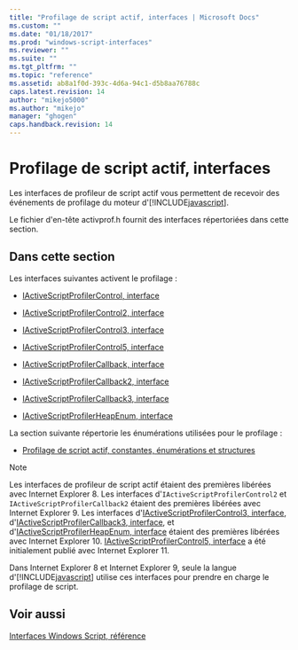 ```yaml
---
title: "Profilage de script actif, interfaces | Microsoft Docs"
ms.custom: ""
ms.date: "01/18/2017"
ms.prod: "windows-script-interfaces"
ms.reviewer: ""
ms.suite: ""
ms.tgt_pltfrm: ""
ms.topic: "reference"
ms.assetid: ab8a1f0d-393c-4d6a-94c1-d5b8aa76788c
caps.latest.revision: 14
author: "mikejo5000"
ms.author: "mikejo"
manager: "ghogen"
caps.handback.revision: 14
---
```

# Profilage de script actif, interfaces
Les interfaces de profileur de script actif vous permettent de recevoir des événements de profilage du moteur d'[!INCLUDE[javascript](../../javascript/includes/javascript-md.md)].  
  
 Le fichier d'en\-tête activprof.h fournit des interfaces répertoriées dans cette section.  
  
## Dans cette section  
 Les interfaces suivantes activent le profilage :  
  
-   [IActiveScriptProfilerControl, interface](../../winscript/reference/iactivescriptprofilercontrol-interface.md)  
  
-   [IActiveScriptProfilerControl2, interface](../../winscript/reference/iactivescriptprofilercontrol2-interface.md)  
  
-   [IActiveScriptProfilerControl3, interface](../../winscript/reference/iactivescriptprofilercontrol3-interface.md)  
  
-   [IActiveScriptProfilerControl5, interface](../../winscript/reference/iactivescriptprofilercontrol5-interface.md)  
  
-   [IActiveScriptProfilerCallback, interface](../../winscript/reference/iactivescriptprofilercallback-interface.md)  
  
-   [IActiveScriptProfilerCallback2, interface](../../winscript/reference/iactivescriptprofilercallback2-interface.md)  
  
-   [IActiveScriptProfilerCallback3, interface](../../winscript/reference/iactivescriptprofilercallback3-interface.md)  
  
-   [IActiveScriptProfilerHeapEnum, interface](../../winscript/reference/iactivescriptprofilerheapenum-interface.md)  
  
 La section suivante répertorie les énumérations utilisées pour le profilage :  
  
-   [Profilage de script actif, constantes, énumérations et structures](../../winscript/reference/active-script-profiler-constants-enumerations-and-structures.md)  
  
> [!NOTE]
>  Les interfaces de profileur de script actif étaient des premières libérées avec Internet Explorer 8.  Les interfaces d'`IActiveScriptProfilerControl2` et `IActiveScriptProfilerCallback2` étaient des premières libérées avec Internet Explorer 9.  Les interfaces d'[IActiveScriptProfilerControl3, interface](../../winscript/reference/iactivescriptprofilercontrol3-interface.md), d'[IActiveScriptProfilerCallback3, interface](../../winscript/reference/iactivescriptprofilercallback3-interface.md), et d'[IActiveScriptProfilerHeapEnum, interface](../../winscript/reference/iactivescriptprofilerheapenum-interface.md) étaient des premières libérées avec Internet Explorer 10.  [IActiveScriptProfilerControl5, interface](../../winscript/reference/iactivescriptprofilercontrol5-interface.md) a été initialement publié avec Internet Explorer 11.  
>   
>  Dans Internet Explorer 8 et Internet Explorer 9, seule la langue d'[!INCLUDE[javascript](../../javascript/includes/javascript-md.md)] utilise ces interfaces pour prendre en charge le profilage de script.  
  
## Voir aussi  
 [Interfaces Windows Script, référence](../../winscript/reference/windows-script-interfaces-reference.md)